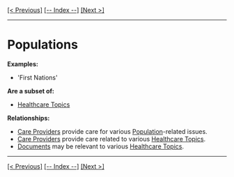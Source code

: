 [[< Previous]](provincial_admin_teams.md) [[-- Index --]](entity_class_index.md) [[Next >]](users.md)
___
# Populations

**Examples:**
  * 'First Nations'  

**Are a subset of:**
  * [Healthcare Topics](healthcare_topics.md)  

**Relationships:**
  * [Care Providers](care_providers.md) provide care for various [Population](populations.md)-related issues.
  * [Care Providers](care_providers.md) provide care related to various [Healthcare Topics](healthcare_topics.md).
  * [Documents](documents.md) may be relevant to various [Healthcare Topics](healthcare_topics.md).

___
[[< Previous]](provincial_admin_teams.md) [[-- Index --]](entity_class_index.md) [[Next >]](users.md)
